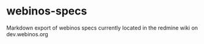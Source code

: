 webinos-specs
=============

Markdown export of webinos specs currently located in the redmine wiki on dev.webinos.org
